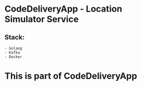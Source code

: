 # CodeDeliveryApp - Location Simulator Service

## Stack: 
    - Golang
    - Kafka
    - Docker

# This is part of CodeDeliveryApp